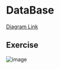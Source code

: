 # DataBase
[Diagram Link](https://app.diagrams.net/?url=https://raw.githubusercontent.com/TarnNished/DataBase/main/RoomReservationSystem/Untitled%20Diagram.drawio#Uhttps://raw.githubusercontent.com/TarnNished/DataBase/main/RoomReservationSystem/Untitled%20Diagram.drawio#%7B%22pageId%22%3A%22C5RBs43oDa-KdzZeNtuy%22%7D)

## Exercise
![image](https://github.com/user-attachments/assets/d328b548-e074-4937-9525-19bc52214ebb)


